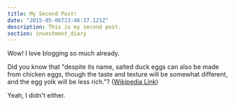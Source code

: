 ```yaml
---
title: My Second Post!
date: "2015-05-06T23:46:37.121Z"
description: This is my second post.
section: investment_diary
---
```


Wow! I love blogging so much already.

Did you know that "despite its name, salted duck eggs can also be made from
chicken eggs, though the taste and texture will be somewhat different, and the
egg yolk will be less rich."?
([Wikipedia Link](https://en.wikipedia.org/wiki/Salted_duck_egg))

Yeah, I didn't either.
